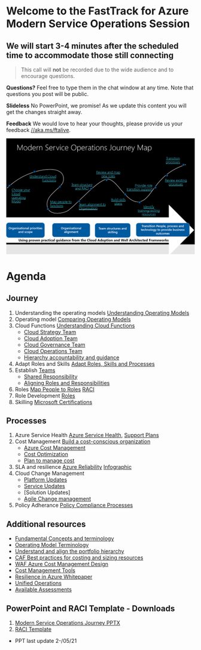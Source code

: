 # Welcome to the FastTrack for Azure Modern Service Operations Session
## We will start 3-4 minutes after the scheduled time to accommodate those still connecting

> This call will **not** be recorded due to the wide audience and to encourage questions.

**Questions?** Feel free to type them in the chat window at any time. Note that questions you post will be public. 

**Slideless** No PowerPoint, we promise! As we update this content you will get the changes straight away.

**Feedback** We would love to hear your thoughts, please provide us your feedback [//aka.ms/ftalive](https://aka.ms/ftalive).

![journey](/png/Journey.PNG)

# Agenda
## Journey

1. Understanding the operating models [Understanding Operating Models](https://docs.microsoft.com/en-us/azure/cloud-adoption-framework/operating-model)
2. Operating model [Comparing Operating Models](https://docs.microsoft.com/en-us/azure/cloud-adoption-framework/operating-model/compare)
4. Cloud Functions [Understanding Cloud Functions](https://docs.microsoft.com/en-us/azure/cloud-adoption-framework/organize/#understand-required-cloud-functions)  
   * [Cloud Strategy Team](https://docs.microsoft.com/en-us/azure/cloud-adoption-framework/get-started/team/cloud-strategy) 
   * [Cloud Adoption Team](https://docs.microsoft.com/en-us/azure/cloud-adoption-framework/get-started/team/cloud-adoption)
   * [Cloud Governance Team](https://docs.microsoft.com/en-us/azure/cloud-adoption-framework/get-started/team/cloud-governance)
   * [Cloud Operations Team](https://docs.microsoft.com/en-us/azure/cloud-adoption-framework/get-started/team/cloud-operations)
   * [Hierarchy accountability and guidance](https://docs.microsoft.com/en-us/azure/cloud-adoption-framework/reference/fundamental-concepts/hosting-hierarchy#hierarchy-accountability-and-guidance)
6. Adapt Roles and Skills [Adapt Roles, Skills and Processes](https://docs.microsoft.com/en-us/azure/cloud-adoption-framework/plan/adapt-roles-skills-processes)
7. Establish  [Teams](https://docs.microsoft.com/en-us/azure/cloud-adoption-framework/get-started/#establish-teams)  
   * [Shared Responsibility](https://docs.microsoft.com/en-us/azure/security/fundamentals/shared-responsibility)
   * [Aligning Roles and Responsibilities](https://docs.microsoft.com/en-us/azure/cloud-adoption-framework/migrate/migration-considerations/prerequisites/cultural-complexity)  
9.  Roles [Map People to Roles](https://docs.microsoft.com/en-us/azure/cloud-adoption-framework/organize/organization-structures) [RACI](https://docs.microsoft.com/en-us/azure/cloud-adoption-framework/organize/raci-alignment)
10.  Role Development [Roles](https://docs.microsoft.com/en-us/azure/cloud-adoption-framework/plan/suggested-skills)
11. Skilling [Microsoft Certifications](https://docs.microsoft.com/en-us/learn/certifications/)

## Processes
1. Azure Service Health [Azure Service Health](https://azure.microsoft.com/en-us/features/service-health/#features), [Support Plans](https://azure.microsoft.com/en-us/support/plans/)
2. Cost Management [Build a cost-conscious organization](https://docs.microsoft.com/en-us/azure/cloud-adoption-framework/organize/cost-conscious-organization)
   * [Azure Cost Management](https://docs.microsoft.com/en-us/azure/cost-management-billing/cost-management-billing-overview)  
   * [Cost Optimization](https://docs.microsoft.com/en-us/azure/cost-management-billing/costs/cost-mgt-best-practices)   
   * [Plan to manage cost](https://docs.microsoft.com/en-us/azure/cost-management-billing/understand/plan-manage-costs)  
3. SLA and resilience [Azure Reliability](https://azure.microsoft.com/en-us/features/reliability/#features) [Infographic](https://azure.microsoft.com/mediahandler/files/resourcefiles/infographic-reliability-with-microsoft-azure/InfographicRC2.pdf) 
4. Cloud Change Management
    * [Platform Updates](https://azure.microsoft.com/en-us/updates/)
    * [Service Updates](https://docs.microsoft.com/en-us/azure/cloud-adoption-framework/ready/enterprise-scale/platform-automation-and-devops)
    * [Solution Updates]
   * [Agile Change management](https://docs.microsoft.com/en-us/azure/cloud-adoption-framework/migrate/migration-considerations/prerequisites/technical-complexity)
5. Policy Adherance [Policy Compliance Processes](https://docs.microsoft.com/en-us/azure/cloud-adoption-framework/govern/policy-compliance/processes)

## Additional resources
* [Fundamental Concepts and terminology](https://docs.microsoft.com/en-us/azure/cloud-adoption-framework/ready/considerations/fundamental-concepts)
* [Operating Model Terminology](https://docs.microsoft.com/en-us/azure/cloud-adoption-framework/operating-model/terms)
* [Understand and align the portfolio hierarchy](https://docs.microsoft.com/en-us/azure/cloud-adoption-framework/reference/fundamental-concepts/hosting-hierarchy#hierarchy-accountability-and-guidance)
* [CAF Best practices for costing and sizing resources](https://docs.microsoft.com/en-us/azure/cloud-adoption-framework/govern/cost-management/best-practices)
* [WAF Azure Cost Management Design](https://docs.microsoft.com/en-us/azure/architecture/framework/cost/design-model)   
* [Cost Management Tools](https://docs.microsoft.com/en-us/azure/cloud-adoption-framework/govern/cost-management/toolchain)
* [Resilience in Azure Whitepaper](https://azure.microsoft.com/mediahandler/files/resourcefiles/resilience-in-azure-whitepaper/Resilience%20in%20Azure.pdf)
* [Unified Operations](https://docs.microsoft.com/en-au/azure/cloud-adoption-framework/scenarios/hybrid/unified-operations#defining-unified-operations)
* [Available Assessments](https://docs.microsoft.com/en-us/assessments/)

## PowerPoint and RACI Template - Downloads
1. [Modern Service Operations Journey PPTX](https://github.com/Azure/fta-ModernServiceManagement/blob/main/doc/Modern%20Service%20Management%20V2.0%20-%20publish.pptx)
2. [RACI Template](https://github.com/Azure/fta-ModernServiceManagement/blob/main/doc/Completed%20RACI.xlsx)
* PPT last update 2-/05/21
